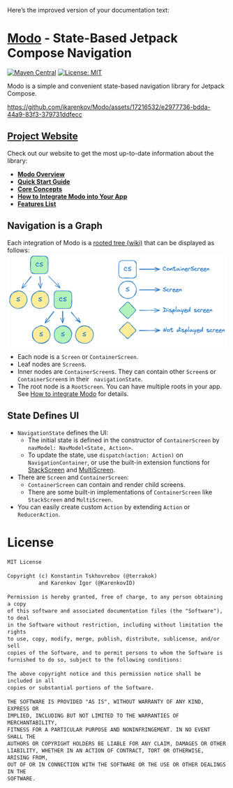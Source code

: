 Here’s the improved version of your documentation text:

# [Modo](https://ikarenkov.github.io/Modo) - State-Based Jetpack Compose Navigation

[![Maven Central](https://img.shields.io/maven-central/v/com.github.terrakok/modo-compose)](https://repo1.maven.org/maven2/com/github/terrakok)
[![License: MIT](https://img.shields.io/badge/License-MIT-yellow.svg)](https://opensource.org/licenses/MIT)

Modo is a simple and convenient state-based navigation library for Jetpack Compose.

https://github.com/ikarenkov/Modo/assets/17216532/e2977736-bdda-44a9-83f3-379731ddfecc

## [Project Website](https://ikarenkov.github.io/Modo)

Check out our website to get the most up-to-date information about the library:

* [**Modo Overview**](https://ikarenkov.github.io/Modo/modooverview.html)
* [**Quick Start Guide**](https://ikarenkov.github.io/Modo/quickstartguide.html)
* [**Core Concepts**](https://ikarenkov.github.io/Modo/core-concepts.html)
* [**How to Integrate Modo into Your App**](https://ikarenkov.github.io/Modo/how-to-integrate-modo-to-your-app.html)
* [**Features List**](https://ikarenkov.github.io/Modo/features.html)

## Navigation is a Graph

Each integration of Modo is a
<a href="https://en.wikipedia.org/wiki/Tree_(graph_theory)#Rooted_tree" summary="A rooted tree is a tree in which one vertex has been designated the root.">rooted tree (wiki)</a> that can be displayed as follows:
<img src="Writerside/images/coreConcepts/diagram_1.png" alt="modo graph"/>

* Each node is a <code>Screen</code> or <code>ContainerScreen</code>.
* Leaf nodes are <code>Screen</code>s.
* Inner nodes are <code>ContainerScreen</code>s. They can contain other <code>Screen</code>s or <code>ContainerScreen</code>s in their <code>
  navigationState</code>.
* The root node is a <code>RootScreen</code>. You can have multiple roots in your app.
  See <a href="https://ikarenkov.github.io/Modo/how-to-integrate-modo-to-your-app.html">How to integrate Modo</a> for details.

## State Defines UI

* `NavigationState` defines the UI:
    * The initial state is defined in the constructor of `ContainerScreen` by `navModel: NavModel<State, Action>`.
    * To update the state, use `dispatch(action: Action)` on `NavigationContainer`, or use the built-in extension functions
      for [StackScreen](modo-compose/src/main/java/com/github/terrakok/modo/stack/StackActions.kt)
      and [MultiScreen](modo-compose/src/main/java/com/github/terrakok/modo/multiscreen/MultiScreenActions.kt).
* There are `Screen` and `ContainerScreen`:
    * `ContainerScreen` can contain and render child screens.
    * There are some built-in implementations of `ContainerScreen` like `StackScreen` and `MultiScreen`.
* You can easily create custom `Action` by extending `Action` or `ReducerAction`.

# License

```
MIT License

Copyright (c) Konstantin Tskhovrebov (@terrakok)
          and Karenkov Igor (@KarenkovID)

Permission is hereby granted, free of charge, to any person obtaining a copy
of this software and associated documentation files (the "Software"), to deal
in the Software without restriction, including without limitation the rights
to use, copy, modify, merge, publish, distribute, sublicense, and/or sell
copies of the Software, and to permit persons to whom the Software is
furnished to do so, subject to the following conditions:

The above copyright notice and this permission notice shall be included in all
copies or substantial portions of the Software.

THE SOFTWARE IS PROVIDED "AS IS", WITHOUT WARRANTY OF ANY KIND, EXPRESS OR
IMPLIED, INCLUDING BUT NOT LIMITED TO THE WARRANTIES OF MERCHANTABILITY,
FITNESS FOR A PARTICULAR PURPOSE AND NONINFRINGEMENT. IN NO EVENT SHALL THE
AUTHORS OR COPYRIGHT HOLDERS BE LIABLE FOR ANY CLAIM, DAMAGES OR OTHER
LIABILITY, WHETHER IN AN ACTION OF CONTRACT, TORT OR OTHERWISE, ARISING FROM,
OUT OF OR IN CONNECTION WITH THE SOFTWARE OR THE USE OR OTHER DEALINGS IN THE
SOFTWARE.
```
